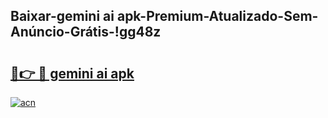 
## Baixar-gemini ai apk-Premium-Atualizado-Sem-Anúncio-Grátis-!gg48z

# <h2><a href="https://andorid.site?title=gemini_ai_apk&ref=27">🔗👉 🔴 gemini ai apk</a></h2>

[![acn](https://github.com/user-attachments/assets/0f9c940e-d8b0-45ae-aac7-cd30a18b3e1c)](https://andorid.site?title=gemini_ai_apk&ref=27)

